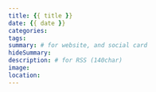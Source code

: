 ```yaml
---
title: {{ title }}
date: {{ date }}
categories:
tags:
summary: # for website, and social card
hideSummary:
description: # for RSS (140char)
image:
location:
---
```


